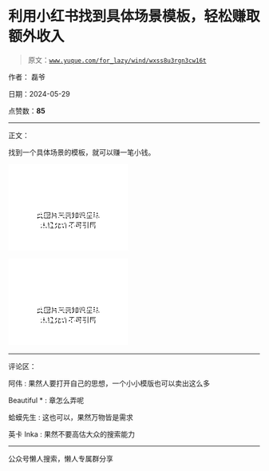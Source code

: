 # 利用小红书找到具体场景模板，轻松赚取额外收入

> 原文：[`www.yuque.com/for_lazy/wind/wxss8u3rgn3cw16t`](https://www.yuque.com/for_lazy/wind/wxss8u3rgn3cw16t)

作者： 磊爷

日期：2024-05-29

点赞数：**85**

* * *

正文：

找到一个具体场景的模板，就可以赚一笔小钱。

![](img/0beb815c7cf9b6825be7e8f099e7a020.png)

![](img/cbfb99314616e3f8b9d8e40a943210df.png)

* * *

评论区：

阿伟 : 果然人要打开自己的思想，一个小小模版也可以卖出这么多

Beautiful * : 章怎么弄呢

蛤蟆先生 : 这也可以，果然万物皆是需求

英卡 Inka : 果然不要高估大众的搜索能力

* * *

公众号懒人搜索，懒人专属群分享